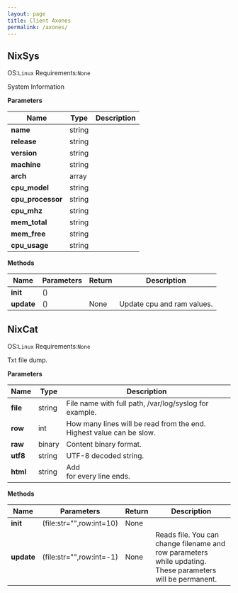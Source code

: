 ```yaml
---
layout: page
title: Client Axones
permalink: /axones/
---
```


## NixSys
OS:`Linux` Requirements:`None` 

System Information

**Parameters**

|Name|Type|Description|
|---|---|---|
|**name**|string
|**release**|string
|**version**|string
|**machine**|string
|**arch**|array
|**cpu_model**|string
|**cpu_processor**|string
|**cpu_mhz**|string
|**mem_total**|string
|**mem_free**|string
|**cpu_usage**|string

**Methods**

|Name|Parameters |Return |Description|
|---|---|---|---|
|**__init__**|()|
|**update**|()|None|Update cpu and ram values.


## NixCat
OS:`Linux` Requirements:`None`

Txt file dump.

**Parameters**

|Name|Type|Description|
|---|---|---|
|**file**|string| File name with full path, /var/log/syslog for example.
|**row**|int| How many lines will be read from the end. Highest value can be slow.
|**raw**|binary| Content binary format.
|**utf8**|string| UTF-8 decoded string.
|**html**|string| Add </br> for every line ends.

**Methods**

|Name|Parameters |Return |Description|
|---|---|---|---|
|**__init__**|(file:str="",row:int=10)|None|
|**update**|(file:str="",row:int=-1)|None| Reads file. You can change filename and row parameters while updating. These parameters will be permanent.
